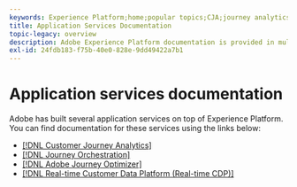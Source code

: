 ```yaml
---
keywords: Experience Platform;home;popular topics;CJA;journey analytics;customer journey analytics;campaign orchestration;orchestration;customer journey;journey;journey orchestration;capability;workflow
title: Application Services Documentation
topic-legacy: overview
description: Adobe Experience Platform documentation is provided in multiple formats, including overviews, tutorials, and guides for both the user interface and API. Here is a brief description of the most common documentation types that are available for Experience Platform services.
exl-id: 24fdb183-f75b-40e0-828e-9dd49422a7b1
---
```

# Application services documentation

Adobe has built several application services on top of Experience Platform. You can find documentation for these services using the links below:

* [[!DNL Customer Journey Analytics]](https://experienceleague.adobe.com/docs/customer-journey-analytics.html) 
* [[!DNL Journey Orchestration]](https://experienceleague.adobe.com/docs/journey-orchestration.html)
* [[!DNL Adobe Journey Optimizer]](https://experienceleague.adobe.com/docs/journey-optimizer.html)
* [[!DNL Real-time Customer Data Platform (Real-time CDP)]](../rtcdp/overview.md)
